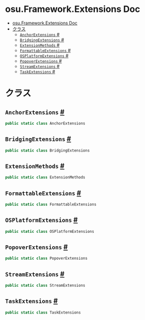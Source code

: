 # osu.Framework.Extensions Doc
- [osu.Framework.Extensions Doc](#osuframeworkextensions-doc)
- [クラス](#クラス)
  - [`AnchorExtensions` #](#anchorextensions-)
  - [`BridgingExtensions` #](#bridgingextensions-)
  - [`ExtensionMethods` #](#extensionmethods-)
  - [`FormattableExtensions` #](#formattableextensions-)
  - [`OSPlatformExtensions` #](#osplatformextensions-)
  - [`PopoverExtensions` #](#popoverextensions-)
  - [`StreamExtensions` #](#streamextensions-)
  - [`TaskExtensions` #](#taskextensions-)


# クラス
## `AnchorExtensions` [#](https://github.com/ppy/osu-framework/blob/master/osu.Framework/Extensions/AnchorExtensions.cs#L15)
```csharp
public static class AnchorExtensions
```

## `BridgingExtensions` [#](https://github.com/ppy/osu-framework/blob/master/osu.Framework/Extensions/BridgingExtensions.cs#L17)
```csharp
public static class BridgingExtensions
```

## `ExtensionMethods` [#](https://github.com/ppy/osu-framework/blob/master/osu.Framework/Extensions/ExtensionMethods.cs#L28)
```csharp
public static class ExtensionMethods
```

## `FormattableExtensions` [#](https://github.com/ppy/osu-framework/blob/master/osu.Framework/Extensions/FormattableExtensions.cs#L8)
```csharp
public static class FormattableExtensions
```

## `OSPlatformExtensions` [#](https://github.com/ppy/osu-framework/blob/master/osu.Framework/Extensions/OSPlatformExtensions.cs#L11)
```csharp
public static class OSPlatformExtensions
```

## `PopoverExtensions` [#](https://github.com/ppy/osu-framework/blob/master/osu.Framework/Extensions/PopoverExtensions.cs#L10)
```csharp
public static class PopoverExtensions
```

## `StreamExtensions` [#](https://github.com/ppy/osu-framework/blob/master/osu.Framework/Extensions/StreamExtensions.cs#L11)
```csharp
public static class StreamExtensions
```

## `TaskExtensions` [#](https://github.com/ppy/osu-framework/blob/master/osu.Framework/Extensions/TaskExtensions.cs#L11)
```csharp
public static class TaskExtensions
```
